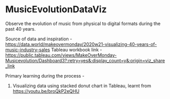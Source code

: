 # MusicEvolutionDataViz
Observe the evolution of music from physical to digital formats during the past 40 years. 

Source of data and inspiration - https://data.world/makeovermonday/2020w21-visualizing-40-years-of-music-industry-sales
Tableau workbook link - https://public.tableau.com/views/MakeOverMonday-Musicevolution/Dashboard3?:retry=yes&:display_count=y&:origin=viz_share_link

Primary learning during the process -

1. Visualizing data using stacked donut chart in Tableau, learnt from https://youtu.be/broQkP2eQHU 
 


